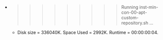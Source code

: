 * >>>>>>>>> Running inst-min-con-00-apt-custom-repository.sh ...
  * Disk size = 336040K. Space Used = 2992K. Runtime = 00:00:00:04.
